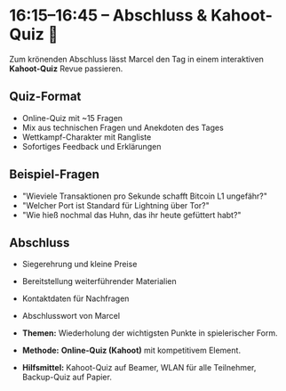 # 16:15–16:45 – Abschluss & Kahoot-Quiz 🎉

Zum krönenden Abschluss lässt Marcel den Tag in einem interaktiven **Kahoot-Quiz** Revue passieren.

## Quiz-Format
- Online-Quiz mit ~15 Fragen
- Mix aus technischen Fragen und Anekdoten des Tages
- Wettkampf-Charakter mit Rangliste
- Sofortiges Feedback und Erklärungen

## Beispiel-Fragen
- "Wieviele Transaktionen pro Sekunde schafft Bitcoin L1 ungefähr?"
- "Welcher Port ist Standard für Lightning über Tor?"
- "Wie hieß nochmal das Huhn, das ihr heute gefüttert habt?"

## Abschluss
- Siegerehrung und kleine Preise
- Bereitstellung weiterführender Materialien
- Kontaktdaten für Nachfragen
- Abschlusswort von Marcel

- **Themen:** Wiederholung der wichtigsten Punkte in spielerischer Form.

- **Methode:** **Online-Quiz (Kahoot)** mit kompetitivem Element.

- **Hilfsmittel:** Kahoot-Quiz auf Beamer, WLAN für alle Teilnehmer, Backup-Quiz auf Papier. 